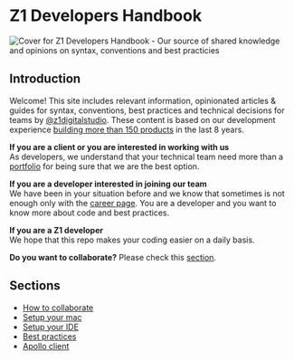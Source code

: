 # Z1 Developers Handbook

![Cover for Z1 Developers Handbook - Our source of shared knowledge and opinions on syntax, conventions and best practicies](/cover.png)


## Introduction

Welcome! This site includes relevant information, opinionated articles & guides for syntax, conventions, best practices and technical decisions for teams by [@z1digitalstudio](//twitter.com/z1digitalstudio). These content is based on our development experience [building more than 150 products](https://z1.digital/work) in the last 8 years.

**If you are a client or you are interested in working with us**  
As developers, we understand that your technical team need more than a [portfolio](https://z1.digital/work) for being sure that we are the best option.

**If you are a developer interested in joining our team**  
We have been in your situation before and we know that sometimes is not enough only with the [career page](https://z1.digital/careers). You are a developer and you want to know more about code and best practices.

**If you are a Z1 developer**  
We hope that this repo makes your coding easier on a daily basis.

**Do you want to collaborate?**
Please check this [section](https://github.com/z1digitalstudio/developers-handbook/blob/master/pages/how-to-collaborate.mdx).

## Sections

- [How to collaborate](https://github.com/z1digitalstudio/developers-handbook/blob/master/pages/how-to-collaborate.mdx)
- [Setup your mac](https://github.com/z1digitalstudio/developers-handbook/blob/master/pages/setup-mac.mdx)
- [Setup your IDE](https://github.com/z1digitalstudio/developers-handbook/blob/master/pages/setup-ide.mdx)
- [Best practices](https://github.com/z1digitalstudio/developers-handbook/blob/master/pages/best-practices.mdx)
- [Apollo client](https://github.com/z1digitalstudio/developers-handbook/blob/master/pages/apollo-client.mdx)
